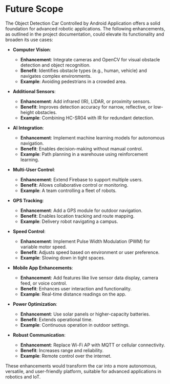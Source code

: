 # Future Scope

The Object Detection Car Controlled by Android Application offers a solid foundation for advanced robotic applications. The following enhancements, as outlined in the project documentation, could elevate its functionality and broaden its use cases:

- **Computer Vision**:
  - **Enhancement**: Integrate cameras and OpenCV for visual obstacle detection and object recognition.
  - **Benefit**: Identifies obstacle types (e.g., human, vehicle) and navigates complex environments.
  - **Example**: Avoiding pedestrians in a crowded area.

- **Additional Sensors**:
  - **Enhancement**: Add infrared (IR), LIDAR, or proximity sensors.
  - **Benefit**: Improves detection accuracy for narrow, reflective, or low-height obstacles.
  - **Example**: Combining HC-SR04 with IR for redundant detection.

- **AI Integration**:
  - **Enhancement**: Implement machine learning models for autonomous navigation.
  - **Benefit**: Enables decision-making without manual control.
  - **Example**: Path planning in a warehouse using reinforcement learning.

- **Multi-User Control**:
  - **Enhancement**: Extend Firebase to support multiple users.
  - **Benefit**: Allows collaborative control or monitoring.
  - **Example**: A team controlling a fleet of robots.

- **GPS Tracking**:
  - **Enhancement**: Add a GPS module for outdoor navigation.
  - **Benefit**: Enables location tracking and route mapping.
  - **Example**: Delivery robot navigating a campus.

- **Speed Control**:
  - **Enhancement**: Implement Pulse Width Modulation (PWM) for variable motor speed.
  - **Benefit**: Adjusts speed based on environment or user preference.
  - **Example**: Slowing down in tight spaces.

- **Mobile App Enhancements**:
  - **Enhancement**: Add features like live sensor data display, camera feed, or voice control.
  - **Benefit**: Enhances user interaction and functionality.
  - **Example**: Real-time distance readings on the app.

- **Power Optimization**:
  - **Enhancement**: Use solar panels or higher-capacity batteries.
  - **Benefit**: Extends operational time.
  - **Example**: Continuous operation in outdoor settings.

- **Robust Communication**:
  - **Enhancement**: Replace Wi-Fi AP with MQTT or cellular connectivity.
  - **Benefit**: Increases range and reliability.
  - **Example**: Remote control over the internet.

These enhancements would transform the car into a more autonomous, versatile, and user-friendly platform, suitable for advanced applications in robotics and IoT.